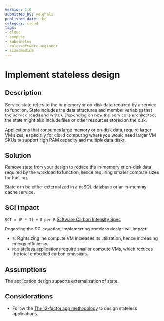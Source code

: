 ```yaml
---
version: 1.0
submitted_by: yelghali
published_date: tbd
category: cloud
tags: 
- cloud
- compute
- kubernetes
- role:software-engineer
- size:medium
---
```


# Implement stateless design

## Description
Service state refers to the in-memory or on-disk data required by a service to function. State includes the data structures and member variables that the service reads and writes. Depending on how the service is architected, the state might also include files or other resources stored on the disk. 

Applications that consumes large memory or on-disk data, require larger VM sizes, especially for cloud computing where you would need larger VM SKUs to support high RAM capacity and multiple data disks. 

## Solution
Remove state from your design to reduce the in-memory or on-disk data required by the workload to function, hence requiring smaller compute sizes for hosting.

State can be either externalized in a noSQL database or an in-memroy cache service.

## SCI Impact
`SCI = (E * I) + M per R`
[Software Carbon Intensity Spec](https://grnsft.org/sci)

Regarding the SCI equation, implementing stateless design will impact:

- `E`: Rightsizing the compute VM increases its utilization, hence increasing energy efficiency.
- `M`: stateless applications require smaller compute VMs, which reduces the total embodied carbon emissions.


## Assumptions
The application design supports externalization of state.

## Considerations
- Follow the [The 12-factor app methodology](https://12factor.net/) to design stateless applications.
